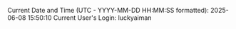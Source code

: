 Current Date and Time (UTC - YYYY-MM-DD HH:MM:SS formatted): 2025-06-08 15:50:10
Current User's Login: luckyaiman
